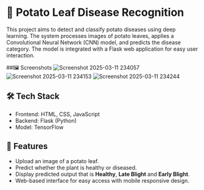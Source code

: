 # 🥔 Potato Leaf Disease Recognition
This project aims to detect and classify potato diseases using deep learning. The system processes images of potato leaves, applies a Convolutional Neural Network (CNN) model, and predicts the disease category. The model is integrated with a Flask web application for easy user interaction.

##🖼️ Screenshots
![Screenshot 2025-03-11 234057](https://github.com/user-attachments/assets/bb78a437-9ec4-4b0a-a127-d49787d6e498)
![Screenshot 2025-03-11 234153](https://github.com/user-attachments/assets/391fcf0e-28a5-4505-a729-5a0632a82269)
![Screenshot 2025-03-11 234244](https://github.com/user-attachments/assets/1d2f44c5-281c-4b1b-b5b3-3b5a0829e547)

## 🛠️ Tech Stack
 - Frontend: HTML, CSS, JavaScript
 - Backend: Flask (Python)
 - Model: TensorFlow

## 🚀 Features
 -  Upload an image of a potato leaf.
 -  Predict whether the plant is healthy or diseased.
 -  Display predicted output that is **Healthy**, **Late Blight** and **Early Blight**.
 -  Web-based interface for easy access with mobile responsive design.
